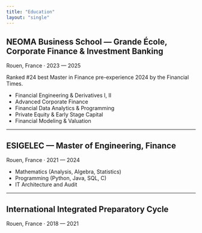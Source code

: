```yaml
---
title: "Education"
layout: "single"
---
```


## NEOMA Business School — Grande École, Corporate Finance & Investment Banking
Rouen, France · 2023 — 2025

Ranked #24 best Master in Finance pre-experience 2024 by the Financial Times.

- Financial Engineering & Derivatives I, II
- Advanced Corporate Finance
- Financial Data Analytics & Programming
- Private Equity & Early Stage Capital
- Financial Modeling & Valuation

---

## ESIGELEC — Master of Engineering, Finance
Rouen, France · 2021 — 2024

- Mathematics (Analysis, Algebra, Statistics)
- Programming (Python, Java, SQL, C)
- IT Architecture and Audit

---

## International Integrated Preparatory Cycle
Rouen, France · 2018 — 2021


